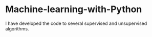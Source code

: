 # Machine-learning-with-Python

I have developed the code to several supervised and unsupervised algorithms.
